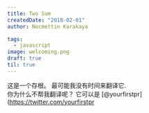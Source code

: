 ```yaml
---
title: Two Sum
createdDate: "2018-02-01"
author: Necmettin Karakaya

tags:
  - javascript
image: welcoming.png
draft: true
til: true
---
```


这是一个存根。 最可能我没有时间来翻译它.  
你为什么不帮我翻译呢？ 它可以是 [@yourfirstpr](https://twitter.com/yourfirstpr
